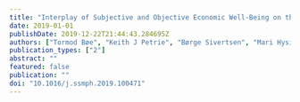```yaml
---
title: "Interplay of Subjective and Objective Economic Well-Being on the Mental Health of Norwegian Adolescents"
date: 2019-01-01
publishDate: 2019-12-22T21:44:43.284695Z
authors: ["Tormod Bøe", "Keith J Petrie", "Børge Sivertsen", "Mari Hysing"]
publication_types: ["2"]
abstract: ""
featured: false
publication: ""
doi: "10.1016/j.ssmph.2019.100471"
---
```



